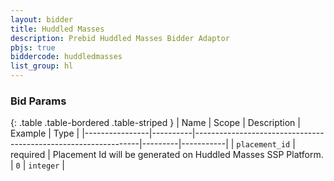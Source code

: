 ```yaml
---
layout: bidder
title: Huddled Masses
description: Prebid Huddled Masses Bidder Adaptor
pbjs: true
biddercode: huddledmasses
list_group: hl
---
```


### Bid Params

{: .table .table-bordered .table-striped }
| Name           | Scope    | Description                                                    | Example | Type      |
|----------------|----------|----------------------------------------------------------------|---------|-----------|
| `placement_id` | required | Placement Id will be generated on Huddled Masses SSP Platform. | `0`     | `integer` |
